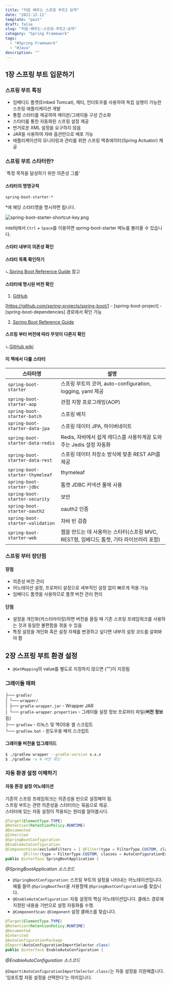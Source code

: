 ```yaml
---
title: "처음 배우는 스프링 부트2 요약"
date: "2021-12-11"
template: "post"
draft: false
slug: "처음-배우는-스프링-부트2-요약"
category: "Spring Framework"
tags:
  - "#Spring Framework"
  - "#Java"
description: ""
---
```


## 1장 스프링 부트 입문하기

### 스프링 부트 특징

+ 임베디드 톰캣(Embed Tomcat), 제티, 언더토우를 사용하여 독립 실행이 가능한 스프링 애플리케이션 개발
+ 통합 스타터를 제공하여 메이븐/그레이들 구성 간소화
+ 스타터를 통한 자동화된 스프링 설정 제공
+ 번거로운 XML 설정을 요구하지 않음
+ JAR을 사용하여 자바 옵션만으로 배포 가능
+ 애플리케이션의 모니터링과 관리를 위한 스프링 액츄에이터(Spring Actuator) 제공

### 스프링 부트 스타터란?

`특정 목적을 달성하기 위한 의존성 그룹'

#### 스타터의 명명규칙

```
spring-boot-starter-*
```
*에 해당 스타터명을 명시하면 됩니다.  

![spring-boot-starter-shortcut-key.png](/media/posts/2021-12-26---처음-배우는-스프링-부트2-요약/spring-boot-starter-shortcut-key.png)

intellij에서 `Ctrl` + `Space`를 이용하면 spring-boot-starter 메뉴를 불러올 수 있습니다.

#### 스타터 내부의 의존성 확인

#### 스타터 목록 확인하기

ㄴ[Spring Boot Reference Guide](https://docs.spring.io/spring-boot/docs/current/reference/htmlsingle/#using.build-systems.starters) 참고

#### 스타터에 명시된 버전 확인

1. [GitHub](https://github.com/spring-projects/spring-boot/blob/main/spring-boot-project/spring-boot-dependencies/build.gradle)

[https://github.com/spring-projects/spring-boot/] - [spring-boot-project] - [spring-boot-dependencies] 경로에서 확인 가능

2. [Spring Boot Reference Guide](https://docs.spring.io/spring-boot/docs/current/reference/htmlsingle/#dependency-versions.coordinates)

#### 스프링 부터 버전에 따라 무엇이 다른지 확인

ㄴ[GitHub wiki](https://github.com/spring-projects/spring-boot/wiki)

#### 이 책에서 다룰 스타터

| 스타터명 | 설명 |
| ------- | ---- |
| `spring-boot-starter` | 스프링 부트의 코어, auto-configuration, logging, yaml 제공 |
| `spring-boot-starter-aop` | 관점 지향 프로그래밍(AOP) |
| `spring-boot-starter-batch` | 스프링 배치 |
| `spring-boot-starter-data-jpa` | 스프링 데이터 JPA, 하이버네이트 |
| `spring-boot-starter-data-redis` | Redis, 자바에서 쉽게 레디스를 사용하게끔 도와주는 Jedis 설정 자동화 |
| `spring-boot-starter-data-rest` | 스프링 데이터 저장소 방식에 맞춘 REST API를 제공 |
| `spring-boot-starter-thymeleaf` | thymeleaf |
| `spring-boot-starter-jdbc` | 톰캣 JDBC 커넥션 풀에 사용 |
| `spring-boot-starter-security` | 보안 |
| `spring-boot-starter-oauth2` | oauth2 인증 |
| `spring-boot-starter-validation` | 자바 빈 검증 |
| `spring-boot-starter-web` | 웹을 만드는 데 사용하는 스타터(스프링 MVC, REST형, 임베디드 톰캣, 기타 라이브러리 포함) |

### 스프링 부터 장단점

#### 장점

+ 의존성 버전 관리
+ 어노테이션 설정, 프로퍼티 설정으로 세부적인 설정 없이 빠르게 적용 가능
+ 임베디드 톰캣을 사용하므로 톰캣 버전 관리 편리

#### 단점

+ 설정을 개인화(커스터마이징)하면 버전을 올릴 때 기존 스프링 프레임워크를 사용하는 것과 동일한 불편함을 겪을 수 있음
+ 특정 설정을 개인화 혹은 설정 자체를 변경하고 싶다면 내부의 설정 코드를 살펴봐야 함

## 2장 스프링 부트 환경 설정

+ `@GetMapping`의 value를 별도로 지정하지 않으면 ("")이 지정됨

### 그래이들 매퍼

├── `gradle/`    
│       └── `wrapper/`  
│           ├── `gradle-wrapper.jar`            - Wrapper JAR  
│           └── `gradle-wrapper.properties`     - 그레이들 설정 정보 프로퍼티 파일(**버전 정보** 등)  
├── `gradlew`                                   - 리눅스 및 맥OS용 셸 스크립트  
└── `gradlew.bat`                               - 윈도우용 배치 스크립트  

#### 그레이들 버전을 업그레이드

```bash
$ ./gradlew wrapper --gradle-version x.x.x
$ ./gradlew -v # 버전 확인
```

### 자동 환경 설정 이해하기

#### 자동 환경 설정 어노테이션

기존의 스프링 프레임워크는 의존성을 빈으로 설정해야 됨.  
스프링 부트는 관련 의존성을 스타터라는 묶음으로 제공.  
스타터에 있는 자동 설정이 적용되는 원리를 알아봅시다.

```Java
@Target(ElementType.TYPE)
@Retention(RetentionPolicy.RUNTIME)
@Documented
@Inherited
@SpringBootConfiguration
@EnableAutoConfiguration
@ComponentScan(excludeFilters = { @Filter(type = FilterType.CUSTOM, classes = TypeExcludeFilter.class),
		@Filter(type = FilterType.CUSTOM, classes = AutoConfigurationExcludeFilter.class) })
public @interface SpringBootApplication {
```
*@SpringBootApplication 소스코드*

+ `@SpringBootConfiguration`: 스프링 부트의 설정을 나타내는 어노테이션입니다. 예를 들어 `@SpringBootTest`을 사용할때 `@SpringBootConfiguration`를 찾습니다.
+ `@EnableAutoConfiguration`: 자동 설정의 핵심 어노테이션입니다. 클래스 경로에 지정된 내용을 기반으로 설정 자동화를 수행.
+ `@ComponentScan`: `@Component` 설정 클래스를 찾습니다.

```Java
@Target(ElementType.TYPE)
@Retention(RetentionPolicy.RUNTIME)
@Documented
@Inherited
@AutoConfigurationPackage
@Import(AutoConfigurationImportSelector.class)
public @interface EnableAutoConfiguration {
```
*@EnableAutoConfiguration 소스코드*

`@Import(AutoConfigurationImportSelector.class)`는 자동 설정을 지원해줍니다.  
'임포트할 자동 설정을 선택한다'는 의미입니다.
